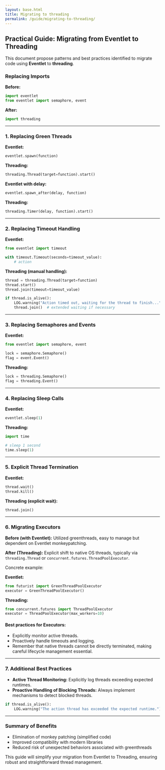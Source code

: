 ```yaml
---
layout: base.html
title: Migrating to threading
permalink: /guide/migrating-to-threading/
---
```


## Practical Guide: Migrating from Eventlet to Threading

This document propose patterns and best practices identified
to migrate code using **Eventlet** to **threading**.

### Replacing Imports

**Before:**
```python
import eventlet
from eventlet import semaphore, event
```

**After:**
```python
import threading
```

---

### 1. Replacing Green Threads

**Eventlet:**
```python
eventlet.spawn(function)
```

**Threading:**
```python
threading.Thread(target=function).start()
```

**Eventlet with delay:**
```python
eventlet.spawn_after(delay, function)
```

**Threading:**
```python
threading.Timer(delay, function).start()
```

---

### 2. Replacing Timeout Handling

**Eventlet:**
```python
from eventlet import timeout

with timeout.Timeout(seconds=timeout_value):
    # action
```

**Threading (manual handling):**
```python
thread = threading.Thread(target=function)
thread.start()
thread.join(timeout=timeout_value)

if thread.is_alive():
    LOG.warning("Action timed out, waiting for the thread to finish...")
    thread.join()  # extended waiting if necessary
```

---

### 3. Replacing Semaphores and Events

**Eventlet:**
```python
from eventlet import semaphore, event

lock = semaphore.Semaphore()
flag = event.Event()
```

**Threading:**
```python
lock = threading.Semaphore()
flag = threading.Event()
```

---

### 4. Replacing Sleep Calls

**Eventlet:**
```python
eventlet.sleep(1)
```

**Threading:**
```python
import time

# sleep 1 second
time.sleep(1)
```

---

### 5. Explicit Thread Termination

**Eventlet:**
```python
thread.wait()
thread.kill()
```

**Threading (explicit wait):**
```python
thread.join()
```

---

### 6. Migrating Executors

**Before (with Eventlet):** Utilized greenthreads, easy to manage but dependent on Eventlet monkeypatching.

**After (Threading):** Explicit shift to native OS threads, typically via `threading.Thread` or `concurrent.futures.ThreadPoolExecutor`.

Concrete example:

**Eventlet:**
```python
from futurist import GreenThreadPoolExecutor
executor = GreenThreadPoolExecutor()
```

**Threading:**
```python
from concurrent.futures import ThreadPoolExecutor
executor = ThreadPoolExecutor(max_workers=10)
```

#### Best practices for Executors:
- Explicitly monitor active threads.
- Proactively handle timeouts and logging.
- Remember that native threads cannot be directly terminated, making careful lifecycle management essential.

---

### 7. Additional Best Practices

- **Active Thread Monitoring:** Explicitly log threads exceeding expected runtimes.
- **Proactive Handling of Blocking Threads:** Always implement mechanisms to detect blocked threads.

```python
if thread.is_alive():
    LOG.warning("The action thread has exceeded the expected runtime.")
```

---

### Summary of Benefits
- Elimination of monkey patching (simplified code)
- Improved compatibility with modern libraries
- Reduced risk of unexpected behaviors associated with greenthreads

This guide will simplify your migration from Eventlet to Threading, ensuring
robust and straightforward thread management.
